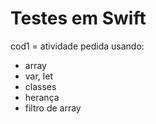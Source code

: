 # Testes em Swift

cod1 = atividade pedida
usando:
- array
- var, let
- classes
- herança
- filtro de array




